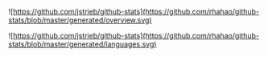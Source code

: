 ![https://github.com/jstrieb/github-stats](https://github.com/rhahao/github-stats/blob/master/generated/overview.svg)

![https://github.com/jstrieb/github-stats](https://github.com/rhahao/github-stats/blob/master/generated/languages.svg)
